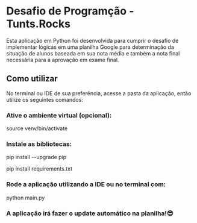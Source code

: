 # Desafio de Programção - Tunts.Rocks

Esta aplicação em Python foi desenvolvida para cumprir o desafio de implementar
lógicas em uma planilha Google para determinação da situação de alunos baseada
em sua nota média e também a nota final necessária para a aprovação em exame final.

## Como utilizar

No terminal ou IDE de sua preferência, acesse a pasta da aplicação,
então utilize os seguintes comandos:

### Ative o ambiente virtual (opcional):

source venv/bin/activate

### Instale as bibliotecas:

pip install --upgrade pip

pip install requirements.txt

### Rode a aplicação utilizando a IDE ou no terminal com:

python main.py

### A aplicação irá fazer o update automático na planilha!😎